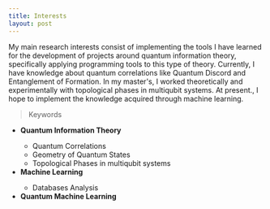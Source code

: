 ```yaml
---
title: Interests
layout: post
---
```



<p>My main research interests consist of implementing the tools I have learned for the development of projects around quantum information theory, specifically applying programming tools to this type of theory. Currently, I have knowledge about quantum correlations like Quantum Discord and Entanglement of Formation. In my master's, I worked theoretically and experimentally with topological phases in multiqubit systems. At present., I hope to implement the knowledge acquired through machine learning.</p> 

> Keywords
<ul>
<li><strong>Quantum Information Theory</strong></li>
  <ul>
   <li>Quantum Correlations</li>
   <li>Geometry of Quantum States</li>
   <li>Topological Phases in multiqubit systems </li>
  </ul>
  
<li><strong>Machine Learning</strong></li>
  <ul>
  <li>Databases Analysis</li>
  </ul>
<li><strong>Quantum Machine Learning</strong></li>
</ul>





